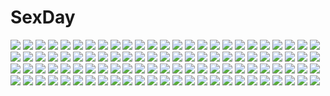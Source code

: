 # SexDay
![](https://konachan.com/image/10d00420c8a688ff31d58af5a290e460/Konachan.com%20-%20292329%20animal_ears%20bed%20blue_hair%20blush%20bra%20brown_eyes%20collar%20doggirl%20kneehighs%20loli%20open_shirt%20original%20panties%20short_hair%20spread_legs%20tail%20underwear.jpg)
![](https://konachan.com/jpeg/bfd24b7d66b17ed4c1b41919fdf3906b/Konachan.com%20-%20292234%20atdan%20blonde_hair%20dress%20forest%20gloves%20instrument%20long_hair%20pink_eyes%20shian_%28synthv%29%20signed%20synthesizer_v%20thighhighs%20tree%20twintails%20zettai_ryouiki.jpg)
![](https://konachan.com/image/aeb42755d10d07c11358d6546823db6b/Konachan.com%20-%20211318%20breasts%20ebi_193%20long_hair%20nipples%20nude%20ponytail%20purple_eyes%20purple_hair%20pussy%20thighhighs%20touhou%20uncensored%20watatsuki_no_yorihime.jpg)
![](https://konachan.com/image/6bbd77ddab8a5024c6e9b5c21630dba6/Konachan.com%20-%2023235%20animal_ears%20catgirl%20mireille_bouquet%20noir%20yuumura_kirika.jpg)
![](https://konachan.com/image/712b6879f6e070c3ba00b944b21206ed/Konachan.com%20-%20144686%20black_hair%20blush%20brown_eyes%20building%20long_hair%20sword_art_online%20tom_%28drpow%29%20yui_%28sword_art_online%29.jpg)
![](https://konachan.com/image/54fcd98f3eee62db5f4ebe8f7e2692b0/Konachan.com%20-%2023826%20disgaea%20etna%20flonne%20laharl%20pointed_ears%20prinny.jpg)
![](https://konachan.com/jpeg/d379428a80896a439d515db340756a6a/Konachan.com%20-%20296895%20animal_ears%20bed%20bow%20bunny_ears%20chitosezaka_suzu%20dress%20gray_hair%20loli%20original%20petals%20purple_eyes%20thighhighs%20twintails%20waifu2x%20zettai_ryouiki.jpg)
![](https://konachan.com/image/16c0322c867e2b9b83a2fcd4b3c7a3e8/Konachan.com%20-%20194437%20anthropomorphism%20brown_eyes%20brown_hair%20dancho_%28dancyo%29%20i-401_%28kancolle%29%20loli%20school_swimsuit%20school_uniform%20short_hair%20sketch%20swimsuit%20wet.jpg)
![](https://konachan.com/jpeg/7cd24b5a1ad476c5d5fb084b5b23324b/Konachan.com%20-%20107571%20ass%20breasts%20censored%20game_cg%20nipples%20pussy%20sengoku_hime%20thighhighs.jpg)
![](https://konachan.com/image/56087b3bb7e677234d7b6c07b9d6584b/Konachan.com%20-%20290858%20monochrome%20remilia_scarlet%20touhou%20yoshioka_yoshiko.jpg)
![](https://konachan.com/jpeg/e59ff3c7358e4261eb0528754e6f5e3c/Konachan.com%20-%20287427%20all_male%20blonde_hair%20blush%20game_cg%20green_eyes%20happoubi_jin%20long_hair%20male%20mirror%20nipples%20omega_star%20open_shirt%20reflection%20shirt%20trap%20twintails.jpg)
![](https://konachan.com/image/f5bbd67213ef7732b2d2cd392a663ba8/Konachan.com%20-%20299788%20ayakashi_kyoushuutan%20blush%20dress%20gloves%20hasumi_%28hasubatake39%29%20headdress%20loli%20monobeno%20necklace%20pink_hair%20red_eyes%20short_hair.jpg)
![](https://konachan.com/image/149ca1d38df976154173c9b30ce8f93b/Konachan.com%20-%20263221%20forest%20headband%20hzyang%20original%20scarf%20snow%20snowman%20tree%20umbrella%20winter.jpg)
![](https://konachan.com/jpeg/b9d2b0d0fb30b41c76e689827b764e94/Konachan.com%20-%20173109%20animal_ears%20barefoot%20black_hair%20braids%20breasts%20catgirl%20cleavage%20glasses%20kneehighs%20long_hair%20scan%20twintails%20white%20white_hair%20wink%20yellow_eyes.jpg)
![](https://konachan.com/jpeg/268f754b40747b4c6c6c3dda272e186a/Konachan.com%20-%20300957%202girls%20animal_ears%20blush%20close%20long_hair%20original%20scan%20wink%20yano_mitsuki.jpg)
![](https://konachan.com/image/8c84e3a50dd2f01cdcff9a988c28fd30/Konachan.com%20-%20102467%20blush%20boots%20cameltoe%20microphone%20no_bra%20orange_hair%20original%20panties%20piromizu%20skirt%20underboob%20underwear%20upskirt.jpg)
![](https://konachan.com/image/82d47ada8b05ede2fc93e96e787d7e54/Konachan.com%20-%20157665%20ass%20black_hair%20blonde_hair%20flandre_scarlet%20green_hair%20houjuu_nue%20komeiji_koishi%20nude%20pointed_ears%20short_hair%20touhou%20vampire%20wings.jpg)
![](https://konachan.com/image/248a9d4a11c91d8a0e29cb0c67c82c94/Konachan.com%20-%20207123%20barefoot%20building%20dark%20dress%20edli_akolli%20forest%20grass%20night%20original%20scenic%20tree%20watermark.jpg)
![](https://konachan.com/image/2d97ace0d05cbf5e633f7fd98cae5cb6/Konachan.com%20-%2035129%20appleseed%20briareos%20deunan_knute.jpg)
![](https://konachan.com/image/d91af07f930f813183d350d33e80d9e4/Konachan.com%20-%2073089%20akiyama_mio%20cloverpeia%20hirasawa_ui%20hirasawa_yui%20jpeg_artifacts%20k-on%21%20manabe_nodoka%20nakano_azusa%20pantyhose%20school_uniform%20tainaka_ritsu%20yamanaka_sawako.jpg)
![](https://konachan.com/image/30118588d4d5191a1c80ce02243261d3/Konachan.com%20-%20278317%20anthropomorphism%20breasts%20brown_hair%20g-tz%20girls_frontline%20long_hair%20no_bra%20open_shirt%20orange_eyes%20realistic%20ribbons%20tie%20twintails.jpg)
![](https://konachan.com/jpeg/7f89f99a54eb790ad34e871a93cc99cc/Konachan.com%20-%20233277%20aliasing%20aqua_eyes%20ass%20blonde_hair%20blue_eyes%20breasts%20chibi%20choker%20christmas%20cleavage%20gloves%20hat%20long_hair%20santa_hat%20sideboob%20skirt%20thighhighs%20tie.jpg)
![](https://konachan.com/jpeg/1d43fea84f222478ca997b0466592a3d/Konachan.com%20-%20210336%20blonde_hair%20blue_eyes%20miyazono_kaori%20nerunnn%20petals%20school_uniform%20shigatsu_wa_kimi_no_uso.jpg)
![](https://konachan.com/image/3c0940dd3621e7f68e8ecd0672d2958a/Konachan.com%20-%20270525%20bikini%20brown_eyes%20brown_hair%20idolmaster%20idolmaster_cinderella_girls%20ishii_takuma%20long_hair%20navel%20nitta_minami%20swimsuit%20white.jpg)
![](https://konachan.com/image/225cce555312624c028e7b719356ad95/Konachan.com%20-%20126161%20blue_eyes%20blue_hair%20ichihina%20katana%20konpaku_youmu%20myon%20short_hair%20sword%20touhou%20weapon.jpg)
![](https://konachan.com/image/4573825438f946eaa0cbd249c990c11c/Konachan.com%20-%2078959%20hatsune_miku%20melt_%28vocaloid%29%20shiro_%28nitto%29%20twintails%20vocaloid.jpg)
![](https://konachan.com/jpeg/66c8c6583a41274379bf70550deb8de6/Konachan.com%20-%2082908%20hat%20moon%20purple_hair%20red_eyes%20remilia_scarlet%20short_hair%20stars%20tororo_%28toro2n%29%20touhou%20vampire%20wings.jpg)
![](https://konachan.com/jpeg/0a6b16edad5c564bd5690c6b97b02757/Konachan.com%20-%20277448%20alice_in_wonderland%20cropped%20dress%20green_eyes%20loli%20lolita_fashion%20long_hair%20pantyhose%20ribbons%20scan%20see_through%20tinkle%20twintails%20white_hair.jpg)
![](https://konachan.com/image/8669cfad566860f4f5803d9f776252c0/Konachan.com%20-%2026231%20full_moon_wo_sagashite.jpg)
![](https://konachan.com/jpeg/b4909fb4cabb16bd80815a9879934375/Konachan.com%20-%20281724%20blonde_hair%20bow%20building%20city%20long_hair%20original%20poppo_sutchy%20ribbons%20scenic%20shade%20skirt%20stairs%20tree%20water%20waterfall.jpg)
![](https://konachan.com/jpeg/1bc2971d7742a3058997b786aae03401/Konachan.com%20-%20256786%20bed%20blonde_hair%20blush%20bow%20breasts%20censored%20game_cg%20green_eyes%20kunugi_maika%20long_hair%20mizuno_sao%20navel%20nipples%20nude%20ponytail%20pulltop%20pussy.jpg)
![](https://konachan.com/image/ca5e734da82b0b2b53d6ab5c1adc95b7/Konachan.com%20-%2017516%20tagme%20wings.jpg)
![](https://konachan.com/image/338cd5a3ad165c923620785c975b3fbe/Konachan.com%20-%208274%20al_azif%20demonbane%20deus_machina_demonbane%20etheldreda%20itou_noiji.jpg)
![](https://konachan.com/image/1cddebfab46cba88a9da02de92bfbcd8/Konachan.com%20-%2022510%20animal_ears%20ball%20beach%20bikini%20green_hair%20group%20inukami%20kawahira_keita%20nadeshiko%20red_hair%20scan%20sport%20swimsuit%20tail%20tomohane%20volleyball%20youko.jpg)
![](https://konachan.com/jpeg/a0bfa918b7609d72bffcd301934e4db8/Konachan.com%20-%20132154%20ashikawa_yukino%20game_cg%20giga%20hotchkiss%20marui.jpg)
![](https://konachan.com/image/f3ce03f885077aca0b5e712c7123749f/Konachan.com%20-%2096110%20kos-mos%20ohse%20super_robot_wars%20t-elos%20xenosaga.jpg)
![](https://konachan.com/jpeg/f289e06a81d12b2f579e5d1106da7746/Konachan.com%20-%20111867%20animal_ears%20ass%20blush%20breasts%20inubashiri_momiji%20nipples%20nude%20pink_eyes%20tail%20tera_zip%20touhou%20white_hair%20wolfgirl.jpg)
![](https://konachan.com/jpeg/971f62d2f4b9eb24f5ae72ba12072bb6/Konachan.com%20-%20155220%20amatsume_akira%20dress%20japanese_clothes%20kasugano_sora%20miko%20miz%20sphere%20summer_dress%20wink%20yosuga_no_sora.jpg)
![](https://konachan.com/image/0b4704b719b636b5d73d646a13030e65/Konachan.com%20-%2052406%20blue_eyes%20higurashi_no_naku_koro_ni%20orange_hair%20ryuuguu_rena%20weapon%20white.jpg)
![](https://konachan.com/image/e1dc0e260da2e6545302d916a5ffff06/Konachan.com%20-%20105729%20baanin%20breasts%20censored%20cum%20fellatio%20hirasawa_yui%20k-on%21%20nipples%20penis%20sex.jpg)
![](https://konachan.com/jpeg/3f93a118fb6b2b6e3c409892228c5edc/Konachan.com%20-%20268153%20anus%20blue_eyes%20breasts%20fellatio%20gloves%20headband%20long_hair%20nipples%20no_bra%20nopan%20penis%20ponytail%20pussy%20ribbons%20signed%20skirt%20suit%20tie%20waifu2x%20watermark.jpg)
![](https://konachan.com/jpeg/ffd1ca13fb57a639e804fef0c4278168/Konachan.com%20-%20292379%20barefoot%20bikini%20blue_eyes%20bunny_ears%20bunnygirl%20clouds%20gray_hair%20kuroonehalf%20long_hair%20navel%20original%20sky%20swimsuit%20underwater%20water%20watermark.jpg)
![](https://konachan.com/image/8cccea1030714bdc5e91b09151eb44a7/Konachan.com%20-%2081495%20breasts%20censored%20happiness%20kakesu%20nipples%20nude%20takamine_koyuki.jpg)
![](https://konachan.com/image/56e4d1a10a0b8e6a14e59bc42a96e782/Konachan.com%20-%20249525%20all_male%20gray_hair%20male%20original%20ruins%20scenic%20short_hair%20signed%20skybase.jpg)
![](https://konachan.com/image/948bcdfb479a7c43f2df7255d1ce5d53/Konachan.com%20-%20122953%20building%20city%20dress%20mahou_shoujo_madoka_magica%20miki_sayaka%20sakura_kyouko%20short_hair%20silhouette%20skirt%20tomoe_mami%20walpurgis_no_yoru.jpg)
![](https://konachan.com/image/741af25b38d111474e904f6f59d8a622/Konachan.com%20-%20241936%20brown_hair%20dark_skin%20goggles%20gun%20long_hair%20necklace%20overwatch%20signed%20symmetra%20tracyton%20weapon.jpg)
![](https://konachan.com/jpeg/1ccfc170f128266dabad07756e354a38/Konachan.com%20-%20211873%202girls%20aqua_eyes%20ass%20black_hair%20blush%20boots%20bow%20foxgirl%20gloves%20gray_hair%20long_hair%20muryou%20original%20red_eyes%20ribbons%20short_hair%20shorts%20tail%20thighhighs.jpg)
![](https://konachan.com/image/dd49abb310d554686c2961c7524686da/Konachan.com%20-%20119083%20brown_hair%20cabbit%20chisha%20midori_no_umi%20yukie.jpg)
![](https://konachan.com/jpeg/c99ea50dc17bae16a6b8fc9f644847b3/Konachan.com%20-%20132344%20amasaka_takashi%20kohinata_yuuka%20koi_mekuri_clover%20long_hair%20school_uniform%20thighhighs.jpg)
![](https://konachan.com/image/19a069c8c0a84d0366e05dc33fc53911/Konachan.com%20-%20271242%20blonde_hair%20blue_eyes%20breasts%20cleavage%20green_hair%20group%20jizero%20original.jpg)
![](https://konachan.com/image/a387096db52e0a31a3cc9622312d03fe/Konachan.com%20-%20171182%20animal%20barefoot%20bed%20blonde_hair%20book%20logo%20pink_eyes%20talt%20tatami_to_hinoki%20tears_to_tiara%20tears_to_tiara_ii%20watermark.jpg)
![](https://konachan.com/jpeg/e2d00f1d4cc43ed2f82f0b7233105206/Konachan.com%20-%20167964%20anus%20ass%20blush%20censored%20fingering%20game_cg%20katsuragi_ria%20marmalade%20masturbation%20naruse_hirofumi%20nopan%20phone%20purple_eyes%20pussy%20red_hair%20short_hair%20wet.jpg)
![](https://konachan.com/image/e6dbd13ae16d37db51d29a8233512b75/Konachan.com%20-%20288081%20aqua_eyes%20ball%20black_hair%20close%20dark_skin%20long_hair%20pokemon%20rurina_%28pokemon%29%20vic%20water.jpg)
![](https://konachan.com/image/d28dacf5d0becfb1bbe1181e95ab5a30/Konachan.com%20-%2012551%20carnelian%20tagme.jpg)
![](https://konachan.com/jpeg/0f22841454fab3b06322b143f9702e37/Konachan.com%20-%20275006%20ass%20azusa_%28hws%29%20barefoot%20black_hair%20bodysuit%20breasts%20cape%20elbow_gloves%20gloves%20green_eyes%20kick%20qin_liangyu%20short_hair%20skintight%20staff%20white%20wristwear.jpg)
![](https://konachan.com/image/ffef821866ac9959c42b3d18a8910175/Konachan.com%20-%2025035%20glasses%20tagme.jpg)
![](https://konachan.com/image/1f33ff75fac098a67089ba3368b05e1f/Konachan.com%20-%20219512%20bikini%20black_hair%20breasts%20cleavage%20dead_or_alive%20nyotengu%20red_eyes%20shibusun%20swimsuit.jpg)
![](https://konachan.com/image/74791d35e5ed57d66abf789d38624e0e/Konachan.com%20-%2061181%202girls%2077gl%20ass%20cirno%20fairy%20forest%20leaves%20moriya_suwako%20panties%20touhou%20tree%20underwear%20water%20waterfall%20wings.jpg)
![](https://konachan.com/image/ad45b36af17431d94365e413cdfe32a3/Konachan.com%20-%2020980%20ergo_proxy%20re-l_mayer.jpg)
![](https://konachan.com/image/6ffc683fe0c5fdaab2883aebd672aad7/Konachan.com%20-%2026810%20cigarette%20kiss%20monochrome%20nana%20nana_%28series%29%20osaki_nana.jpg)
![](https://konachan.com/jpeg/5127327f65043896a6047acad53a386d/Konachan.com%20-%20293806%20akemaru%20all_male%20blonde_hair%20blue_eyes%20blush%20chain%20elbow_gloves%20erect_nipples%20gloves%20horns%20long_hair%20male%20original%20shackles%20tail.jpg)
![](https://konachan.com/jpeg/ff6a18d5b963d304e297eda3a07adacf/Konachan.com%20-%20231689%20animal_ears%20blonde_hair%20fang%20foxgirl%20hat%20kazami_karasu%20multiple_tails%20short_hair%20tail%20touhou%20yakumo_ran%20yellow_eyes.jpg)
![](https://konachan.com/jpeg/a471462f49d2f7d8cb98a94fabc1c312/Konachan.com%20-%20180532%20alcot%20blonde_hair%20blue_eyes%20bow%20clover_day%27s%20dress%20game_cg%20long_hair%20nimura_yuushi%20takakura_anzu%20tree.jpg)
![](https://konachan.com/image/6de62fcb3b7dbf20c8f88bf754236dfd/Konachan.com%20-%2072857%20animal_ears%20armor%20blue_eyes%20blue_hair%20boots%20fire%20foxgirl%20ganesagi%20gloves%20long_hair%20original%20ponytail%20tail.jpg)
![](https://konachan.com/jpeg/f4554fb7131e8a88d710e797ff072367/Konachan.com%20-%20230188%20animal_ears%20fan%20flowers%20foxgirl%20garter_belt%20gloves%20gray_eyes%20gray_hair%20katana%20long_hair%20original%20petals%20ribbons%20sword%20tail%20thighhighs%20umbrella%20weapon.jpg)
![](https://konachan.com/image/32733aad9c19b4ab393c0861fb8ee882/Konachan.com%20-%20274463%20animal%20aqua_eyes%20bird%20clouds%20dress%20long_hair%20original%20pekakiu%20pink_hair%20sky%20summer_dress%20teddy_bear.jpg)
![](https://konachan.com/jpeg/6a3a5ef13070ee97de727dd677e1fbd0/Konachan.com%20-%20207154%202girls%20ayase_eri%20kiss%20love_live%21_school_idol_project%20shoujo_ai%20sonoda_umi%20suito%20underwater%20water.jpg)
![](https://konachan.com/image/5ea086797795cd88e41f9a0c3f26ac7d/Konachan.com%20-%2067182%20ikaros%20sakurai_tomoki%20sora_no_otoshimono.jpg)
![](https://konachan.com/image/ed6b356d559a58fd18638222d80ce86d/Konachan.com%20-%2022001%20carnelian%20glasses%20kao_no_nai_tsuki%20maid.jpg)
![](https://konachan.com/jpeg/7892303034816e97dc3c1d670bbb84be/Konachan.com%20-%20189322%20c_%28control%29%20q_%28control%29%20red_eyes%20silhouette%20transparent.jpg)
![](https://konachan.com/image/90e99e8ae68c52a3561e3ff2d217fec7/Konachan.com%20-%205339%20riesz%20seiken_densetsu%20seiken_densetsu_3.jpg)
![](https://konachan.com/image/f8cb073ebd2f81446d8991b090ab2e5b/Konachan.com%20-%20243922%20dress%20hata_no_kokoro%20long_hair%20mask%20pink_hair%20ribbons%20touhou%20toutenkou%20yellow_eyes.jpg)
![](https://konachan.com/jpeg/637d639b776c084056620d7444d7f279/Konachan.com%20-%20103664%20ball%20beach%20bikini%20clouds%20glasses%20huke%20kiryuu_moeka%20makise_kurisu%20male%20phone%20purple_eyes%20sky%20steins%3Bgate%20swimsuit%20trap%20urushibara_ruka.jpg)
![](https://konachan.com/image/b3f98f66e7ef2f426f26d40ea39722ee/Konachan.com%20-%2019323%20alyssa_searrs%20mai-hime%20miyu_greer.jpg)
![](https://konachan.com/image/42b94ddbb2c521933db55fe194248dd1/Konachan.com%20-%20188531%20blonde_hair%20brown_eyes%20kagamine_len%20kagamine_rin%20male%20short_hair%20shorts%20vocaloid%20yamai_%28595994709%29.jpg)
![](https://konachan.com/image/e4ebd79e016aab3b13d0240b5684344d/Konachan.com%20-%20139147%20kamisama_no_memo_chou%20shinozaki_ayaka%20shionji_yuuko.jpg)
![](https://konachan.com/image/8583c9c5d29dd7c1689eae01bc36b58d/Konachan.com%20-%20165955%20anthropomorphism%20breasts%20harano%20kantai_collection%20long_hair%20navel%20polychromatic%20red_eyes%20southern_ocean_war_hime%20topless%20twintails%20white_hair.jpg)
![](https://konachan.com/jpeg/5712249dfa0669a6b96347d1657b7436/Konachan.com%20-%20179921%20barefoot%20breasts%20censored%20cum%20effordom_soft%20game_cg%20long_hair%20minami_mayu%20navel%20nipples%20nude%20penis%20ponytail%20pussy%20red_eyes%20red_hair%20sex%20yuuki_hagure.jpg)
![](https://konachan.com/jpeg/93ab5128f1ec87b5096a35f92b83f9e0/Konachan.com%20-%20133394%20amasaka_takashi%20black_hair%20blush%20game_cg%20koi_mekuri_clover%20long_hair%20sakanoue_mikana%20swimsuit%20wet.jpg)
![](https://konachan.com/image/a8b0daa603c2a324ec2d0c407ec83d9e/Konachan.com%20-%2016491%20fukuzawa_yumi%20maria-sama_ga_miteru%20ogasawara_sachiko.jpg)
![](https://konachan.com/image/51405a3b5c453a0ec8c348fa2935f8e9/Konachan.com%20-%20136912%20dress%20minase_%28mmakina%29%20moon%20red_eyes%20touhou%20yakumo_yukari.jpg)
![](https://konachan.com/image/5041f290f1761bfd291130c94f80bd41/Konachan.com%20-%2076660%20hatsune_miku%20twintails%20vocaloid.jpg)
![](https://konachan.com/image/d2c250944b86a1e3e7a18194cd4b0dbe/Konachan.com%20-%20133727%20blush%20breasts%20imouto_paradise%20itou_life%20long_hair%20moonstone_cherry%20nanase_aya%20nipples%20no_bra%20nopan%20pink_hair%20shirt_lift.jpg)
![](https://konachan.com/jpeg/ec250dd746643ae94d6d14bcba465521/Konachan.com%20-%20192521%20game_cg%20giga%20harvest_overray%20kyougetsu_mochiko%20nironiro%20tagme_%28character%29.jpg)
![](https://konachan.com/image/ef634f1c62264f896f54d9a23eb80e55/Konachan.com%20-%2013764%20littlewitch%20oyari_ashito.jpg)
![](https://konachan.com/jpeg/6aecd537d88d33b2311c9012f2f27eca/Konachan.com%20-%20123958%20blue_eyes%20chain%20flowers%20japanese_clothes%20kimono%20kurone_kuroneko%20long_hair%20megurine_luka%20petals%20pink_hair%20vocaloid.jpg)
![](https://konachan.com/jpeg/1697cb77692051ab8e68a71871150e67/Konachan.com%20-%20190866%20blush%20bra%20breasts%20censored%20fingering%20game_cg%20nipples%20nopan%20onomatope%2A%20open_shirt%20panties%20panty_pull%20pussy%20sex%20shiratama%20thighhighs%20underwear.jpg)
![](https://konachan.com/image/ed6532d20134b3bd172e7929a7bdc9ec/Konachan.com%20-%2050000%20asahina_mikuru%20jpeg_artifacts%20nagato_yuki%20school_uniform%20sky%20suzumiya_haruhi%20suzumiya_haruhi_no_yuutsu.jpg)
![](https://konachan.com/jpeg/d297540828cbbfbccd3e48d6e2f5ea96/Konachan.com%20-%20294938%20all_male%20bandaid%20blush%20brown_hair%20hat%20hoodie%20hyonee%20male%20original%20paper%20short_hair%20shorts.jpg)
![](https://konachan.com/image/93215ce0654ea06a3699c756122d663f/Konachan.com%20-%2029024%20ragnarok_online.jpg)
![](https://konachan.com/image/55242afea3eb45bdd16f4998ad60a6e2/Konachan.com%20-%20103655%20animal_ears%20breasts%20building%20city%20cleavage%20glycyrrhizae%20original%20red_eyes%20signed%20sky%20weapon.jpg)
![](https://konachan.com/image/188e799824e27f36a643bc8a39187cf2/Konachan.com%20-%20290758%20anthropomorphism%20autumn%20azur_lane%20breasts%20cleavage%20dress%20honolulu_%28azur_lane%29%20leaves%20long_hair%20mutang%20red_eyes%20red_hair%20twintails.jpg)
![](https://konachan.com/jpeg/52387d6ada69365c4a2383e8c8c09bb3/Konachan.com%20-%2038533%20blue_hair%20macross%20macross_frontier%20sheryl_nome%20vector.jpg)
![](https://konachan.com/image/9c6e78f9d35c8d986d6bf340e03527de/Konachan.com%20-%2078459%20green%20hatsune_miku%20miku_append%20twintails%20vocaloid.jpg)
![](https://konachan.com/image/4fbdbe703cff79c6302af155e8ac4d2f/Konachan.com%20-%20287018%20animal%20anthropomorphism%20bird%20breasts%20fujita_%28condor%29%20horns%20industrial%20kantai_collection%20long_hair%20orange_eyes%20scenic%20seaport_hime%20sideboob%20white_hair.jpg)
![](https://konachan.com/image/31abe30533a6b8fcd17aa873b6dc49a9/Konachan.com%20-%20267943%20benizuwai%20breasts%20cleavage%20gradient%20green_eyes%20green_hair%20hat%20japanese_clothes%20kimono%20short_hair%20smoking%20soga_no_tojiko%20touhou.jpg)
![](https://konachan.com/image/01161c7ae033740891571ba9660cca14/Konachan.com%20-%20180782%20animal%20book%20long_hair%20manabu_adachi%20mawaru_penguindrum%20penguin%20pink_hair%20red_eyes%20watase_sanetoshi.jpg)
![](https://konachan.com/jpeg/df95f03cced9e713941473dd5ce965a2/Konachan.com%20-%2085836%20barefoot%20blue_hair%20dress%20hat%20petals%20remilia_scarlet%20silentdin%20touhou%20vampire%20wings.jpg)
![](https://konachan.com/image/9fea85c2ab22c614d6ea45fd20d4415e/Konachan.com%20-%20296881%202girls%20bell%20bicolored_eyes%20bk201%20blue_eyes%20blush%20book%20brown_hair%20christmas%20dress%20elbow_gloves%20gloves%20long_hair%20pink_hair%20teddy_bear%20tree%20yellow_eyes.jpg)
![](https://konachan.com/image/c29a815c2690c0625ef1d7d08c130d94/Konachan.com%20-%207470%20dizzy%20guilty_gear%20tagme%20wings.jpg)
